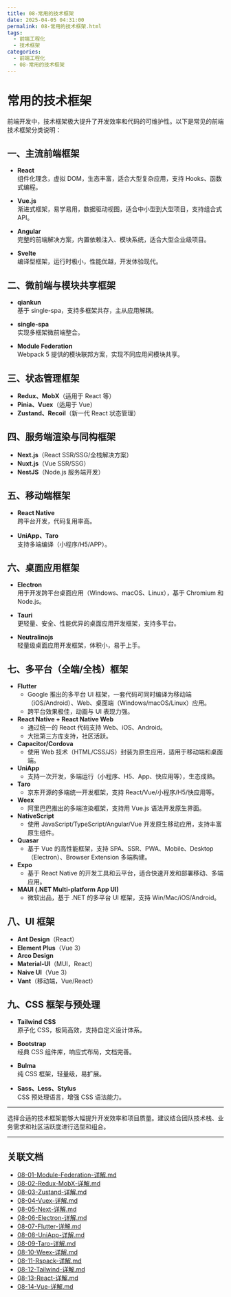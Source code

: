 ```yaml
---
title: 08-常用的技术框架
date: 2025-04-05 04:31:00
permalink: 08-常用的技术框架.html
tags:
  - 前端工程化
  - 技术框架
categories:
  - 前端工程化
  - 08-常用的技术框架
---
```


# 常用的技术框架

前端开发中，技术框架极大提升了开发效率和代码的可维护性。以下是常见的前端技术框架分类说明：

## 一、主流前端框架

- **React**  
  组件化理念，虚拟 DOM，生态丰富，适合大型复杂应用，支持 Hooks、函数式编程。

- **Vue.js**  
  渐进式框架，易学易用，数据驱动视图，适合中小型到大型项目，支持组合式 API。

- **Angular**  
  完整的前端解决方案，内置依赖注入、模块系统，适合大型企业级项目。

- **Svelte**  
  编译型框架，运行时极小，性能优越，开发体验现代。

## 二、微前端与模块共享框架

- **qiankun**  
  基于 single-spa，支持多框架共存，主从应用解耦。

- **single-spa**  
  实现多框架微前端整合。

- **Module Federation**  
  Webpack 5 提供的模块联邦方案，实现不同应用间模块共享。

## 三、状态管理框架

- **Redux、MobX**（适用于 React 等）
- **Pinia、Vuex**（适用于 Vue）
- **Zustand、Recoil**（新一代 React 状态管理）

## 四、服务端渲染与同构框架

- **Next.js**（React SSR/SSG/全栈解决方案）
- **Nuxt.js**（Vue SSR/SSG）
- **NestJS**（Node.js 服务端开发）

## 五、移动端框架

- **React Native**  
  跨平台开发，代码复用率高。

- **UniApp、Taro**  
  支持多端编译（小程序/H5/APP）。

## 六、桌面应用框架

- **Electron**  
  用于开发跨平台桌面应用（Windows、macOS、Linux），基于 Chromium 和 Node.js。

- **Tauri**  
  更轻量、安全、性能优异的桌面应用开发框架，支持多平台。

- **Neutralinojs**  
  轻量级桌面应用开发框架，体积小，易于上手。

## 七、多平台（全端/全栈）框架

- **Flutter**
  - Google 推出的多平台 UI 框架，一套代码可同时编译为移动端（iOS/Android）、Web、桌面端（Windows/macOS/Linux）应用。
  - 跨平台效果极佳，动画与 UI 表现力强。
- **React Native + React Native Web**
  - 通过统一的 React 代码支持 Web、iOS、Android。
  - 大批第三方库支持，社区活跃。
- **Capacitor/Cordova**
  - 使用 Web 技术（HTML/CSS/JS）封装为原生应用，适用于移动端和桌面端。
- **UniApp**
  - 支持一次开发，多端运行（小程序、H5、App、快应用等），生态成熟。
- **Taro**
  - 京东开源的多端统一开发框架，支持 React/Vue/小程序/H5/快应用等。
- **Weex**
  - 阿里巴巴推出的多端渲染框架，支持用 Vue.js 语法开发原生界面。
- **NativeScript**
  - 使用 JavaScript/TypeScript/Angular/Vue 开发原生移动应用，支持丰富原生组件。
- **Quasar**
  - 基于 Vue 的高性能框架，支持 SPA、SSR、PWA、Mobile、Desktop（Electron）、Browser Extension 多端构建。
- **Expo**
  - 基于 React Native 的开发工具和云平台，适合快速开发和部署移动、多端应用。
- **MAUI (.NET Multi-platform App UI)**
  - 微软出品，基于 .NET 的多平台 UI 框架，支持 Win/Mac/iOS/Android。

## 八、UI 框架

- **Ant Design**（React）
- **Element Plus**（Vue 3）
- **Arco Design**
- **Material-UI**（MUI，React）
- **Naive UI**（Vue 3）
- **Vant**（移动端，Vue/React）

## 九、CSS 框架与预处理

- **Tailwind CSS**  
  原子化 CSS，极简高效，支持自定义设计体系。

- **Bootstrap**  
  经典 CSS 组件库，响应式布局，文档完善。

- **Bulma**  
  纯 CSS 框架，轻量级，易扩展。

- **Sass、Less、Stylus**  
  CSS 预处理语言，增强 CSS 语法能力。

---

选择合适的技术框架能够大幅提升开发效率和项目质量。建议结合团队技术栈、业务需求和社区活跃度进行选型和组合。

---

## 关联文档

- [08-01-Module-Federation-详解.md](08-01-Module-Federation-详解.html)
- [08-02-Redux-MobX-详解.md](08-02-Redux-MobX-详解.html)
- [08-03-Zustand-详解.md](08-03-Zustand-详解.html)
- [08-04-Vuex-详解.md](08-04-Vuex-详解.html)
- [08-05-Next-详解.md](08-05-Next-详解.html)
- [08-06-Electron-详解.md](08-06-Electron-详解.html)
- [08-07-Flutter-详解.md](08-07-Flutter-详解.html)
- [08-08-UniApp-详解.md](08-08-UniApp-详解.html)
- [08-09-Taro-详解.md](08-09-Taro-详解.html)
- [08-10-Weex-详解.md](08-10-Weex-详解.html)
- [08-11-Rspack-详解.md](08-11-Rspack-详解.html)
- [08-12-Tailwind-详解.md](08-12-Tailwind-详解.html)
- [08-13-React-详解.md](08-13-React-详解.html)
- [08-14-Vue-详解.md](08-14-Vue-详解.html)
